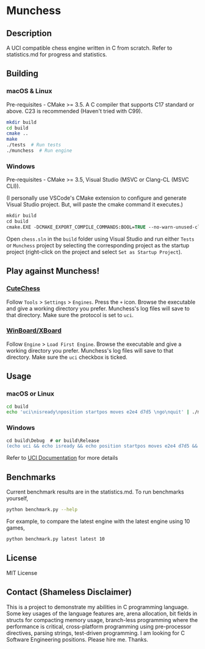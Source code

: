 # Munchess

## Description

A UCI compatible chess engine written in C from scratch. Refer to statistics.md for progress and statistics.

## Building

### macOS & Linux

Pre-requisites - CMake >= 3.5. A C compiler that supports C17 standard or above. C23 is recommended (Haven't tried with C99).

```bash
mkdir build
cd build
cmake ..
make
./tests  # Run tests
./munchess  # Run engine
```

### Windows

Pre-requisites - CMake >= 3.5, Visual Studio (MSVC or Clang-CL (MSVC CLI)).

(I personally use VSCode's CMake extension to configure and generate Visual Studio project. But, will paste the cmake command it executes.)

```ps
mkdir build
cd build
cmake.EXE -DCMAKE_EXPORT_COMPILE_COMMANDS:BOOL=TRUE --no-warn-unused-cli -S.. -B. -G "Visual Studio 17 2022" -T host=x64 -A x64  # Change parameters according to your system
```

Open `chess.sln` in the `build` folder using Visual Studio and run either `Tests` or `Munchess` project by selecting the corresponding project as the startup project (right-click on the project and select `Set as Startup Project`).

## Play against Munchess!

### [CuteChess](https://github.com/cutechess/cutechess)

Follow `Tools` > `Settings` > `Engines`. Press the `+` icon. Browse the executable and give a working directory you prefer. Munchess's log files will save to that directory. Make sure the protocol is set to `uci`.

### [WinBoard/XBoard](http://hgm.nubati.net/)

Follow `Engine` > `Load First Engine`. Browse the executable and give a working directory you prefer. Munchess's log files will save to that directory. Make sure the `uci` checkbox is ticked.

## Usage

### macOS or Linux

```bash
cd build
echo 'uci\nisready\nposition startpos moves e2e4 d7d5 \ngo\nquit' | ./munchess
```

### Windows

```ps
cd build\Debug  # or build\Release
(echo uci && echo isready && echo position startpos moves e2e4 d7d5 && echo go && echo quit) | .\munchess
```

Refer to [UCI Documentation](https://gist.github.com/DOBRO/2592c6dad754ba67e6dcaec8c90165bf) for more details

## Benchmarks

Current benchmark results are in the statistics.md. To run benchmarks yourself,

```bash
python benchmark.py --help
```

For example, to compare the latest engine with the latest engine using 10 games,
```bash
python benchmark.py latest latest 10
```

## License

MIT License

## Contact (Shameless Disclaimer)

This is a project to demonstrate my abilities in C programming language. Some key usages of the language features are, arena allocation, bit fields in structs for compacting memory usage, branch-less programming where the performance is critical, cross-platform programming using pre-processor directives, parsing strings, test-driven programming. I am looking for C Software Engineering positions. Please hire me. Thanks.
